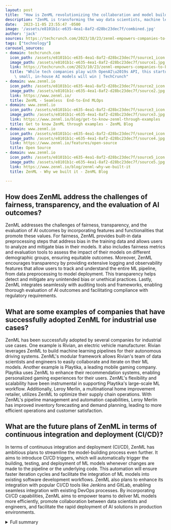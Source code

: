 ```yaml
---
layout: post
title:  "How is ZenML revolutionizing the collaboration and model building process for data scientists, machine learning engineers, and platform engineers?"
description: "ZenML is transforming the way data scientists, machine learning engineers, and platform engineers collaborate and build models. With its modular system for building machine learning pipelines, ZenML empowers companies to create their own models and reduce reliance on external API providers."
date:   2023-11-05 23:55:47 -0500
image: '/assets/e8101b1c-e635-4ea1-8af2-d28bc23dec7f/combined.jpg'
author: 'jack'
sources: https://techcrunch.com/2023/10/23/zenml-empowers-companies-to-build-their-own-ai-stack-based-on-open-source-tools/ https://www.zenml.io/ https://www.zenml.io/blog/get-to-know-zenml-through-examples https://www.zenml.io/features/open-source https://www.zenml.io/blog/zenml-why-we-built-it
tags: ["technology"]
carousel_sources:
- domain: techcrunch.com
  icon_path: /assets/e8101b1c-e635-4ea1-8af2-d28bc23dec7f/source1_icon.jpg
  image_path: /assets/e8101b1c-e635-4ea1-8af2-d28bc23dec7f/source1.jpg
  link: https://techcrunch.com/2023/10/23/zenml-empowers-companies-to-build-their-own-ai-stack-based-on-open-source-tools/
  title: "While tech companies play with OpenAI\u2019s API, this startup believes\
    \ small, in-house AI models will win | TechCrunch"
- domain: www.zenml.io
  icon_path: /assets/e8101b1c-e635-4ea1-8af2-d28bc23dec7f/source2_icon.jpg
  image_path: /assets/e8101b1c-e635-4ea1-8af2-d28bc23dec7f/source2.jpg
  link: https://www.zenml.io/
  title: ZenML - Seamless  End-to-End MLOps
- domain: www.zenml.io
  icon_path: /assets/e8101b1c-e635-4ea1-8af2-d28bc23dec7f/source3_icon.jpg
  image_path: /assets/e8101b1c-e635-4ea1-8af2-d28bc23dec7f/source3.jpg
  link: https://www.zenml.io/blog/get-to-know-zenml-through-examples
  title: Get to know ZenML through examples - ZenML Blog
- domain: www.zenml.io
  icon_path: /assets/e8101b1c-e635-4ea1-8af2-d28bc23dec7f/source4_icon.jpg
  image_path: /assets/e8101b1c-e635-4ea1-8af2-d28bc23dec7f/source4.jpg
  link: https://www.zenml.io/features/open-source
  title: Open Source
- domain: www.zenml.io
  icon_path: /assets/e8101b1c-e635-4ea1-8af2-d28bc23dec7f/source5_icon.jpg
  image_path: /assets/e8101b1c-e635-4ea1-8af2-d28bc23dec7f/source5.jpg
  link: https://www.zenml.io/blog/zenml-why-we-built-it
  title: ZenML - Why we built it - ZenML Blog

---
```


## How does ZenML address the challenges of fairness, transparency, and the evaluation of AI outcomes?
ZenML addresses the challenges of fairness, transparency, and the evaluation of AI outcomes by incorporating features and functionalities that promote these values. For fairness, ZenML provides built-in data preprocessing steps that address bias in the training data and allows users to analyze and mitigate bias in their models. It also includes fairness metrics and evaluation tools to assess the impact of their models on different demographic groups, ensuring equitable outcomes. Moreover, ZenML encourages transparency by providing extensive logging and observability features that allow users to track and understand the entire ML pipeline, from data preprocessing to model deployment. This transparency helps detect and mitigate any unintended bias or unethical practices. Lastly, ZenML integrates seamlessly with auditing tools and frameworks, enabling thorough evaluation of AI outcomes and facilitating compliance with regulatory requirements.

## What are some examples of companies that have successfully adopted ZenML for industrial use cases?
ZenML has been successfully adopted by several companies for industrial use cases. One example is Rivian, an electric vehicle manufacturer. Rivian leverages ZenML to build machine learning pipelines for their autonomous driving systems. ZenML's modular framework allows Rivian's team of data scientists and engineers to easily collaborate and iterate on their ML models. Another example is Playtika, a leading mobile gaming company. Playtika uses ZenML to enhance their recommendation systems, enabling personalized gaming experiences for their users. ZenML's flexibility and scalability have been instrumental in supporting Playtika's large-scale ML workflow. Additionally, Leroy Merlin, a multinational home improvement retailer, utilizes ZenML to optimize their supply chain operations. With ZenML's pipeline management and automation capabilities, Leroy Merlin has improved inventory forecasting and demand planning, leading to more efficient operations and customer satisfaction.

## What are the future plans of ZenML in terms of continuous integration and deployment (CI/CD)?
In terms of continuous integration and deployment (CI/CD), ZenML has ambitious plans to streamline the model-building process even further. It aims to introduce CI/CD triggers, which will automatically trigger the building, testing, and deployment of ML models whenever changes are made to the pipeline or the underlying code. This automation will ensure faster iteration cycles and facilitate the integration of ML models into existing software development workflows. ZenML also plans to enhance its integration with popular CI/CD tools like Jenkins and GitLab, enabling seamless integration with existing DevOps processes. By incorporating CI/CD capabilities, ZenML aims to empower teams to deliver ML models more efficiently, promote collaboration between data scientists and engineers, and facilitate the rapid deployment of AI solutions in production environments.



<details>
  <summary>Full summary</summary>
<p>ZenML is an open-source framework that is revolutionizing the way data scientists, machine learning engineers, and platform engineers collaborate and build models. With its modular system for building machine learning pipelines, ZenML aims to empower companies to create their private models and reduce their dependence on API providers.</p>
<p>The founders of ZenML, with their experience in developing ML pipelines for other companies, recognized the need for a framework that brings together various open-source ML tools and integrates with managed cloud services. This led to the development of ZenML, which not only connects these tools but also provides connectors, observability, and auditability to ML workflows.</p>
<p>One of the key achievements of ZenML is its successful adoption by companies such as Rivian, Playtika, and Leroy Merlin for industrial use cases. This highlights the reliability and effectiveness of ZenML in real-world applications.</p>
<p>In addition to addressing practical use cases, ZenML also aims to tackle the challenges and considerations in the field of AI. With the increasing public concern about the misuse of personal data and the potential for biased decisions by algorithms, regulation has become crucial to protect consumers. ZenML recognizes these challenges and emphasizes fairness, transparency, and the evaluation of AI outcomes on people's lives.</p>
<p>Furthermore, ZenML is designed to be easily extended with custom components and pipelines, making it a versatile tool for users. Its built-in integrations with popular ML tools ensure seamless connectivity and enhance the capabilities of ZenML.</p>
<p>Louis Coppey, a partner at VC firm Point Nine, recognizes the potential of ZenML and its impact on the AI landscape. With its recent extension of seed funding, securing $6.4 million, ZenML is well-positioned to continue its mission of empowering companies and reducing reliance on external API providers.</p>
<p>With its focus on MLOps, ZenML enables the creation of pipelines for data scientists, machine-learning engineers, and platform engineers. This makes it a valuable asset for companies aiming to construct their private AI models. Whether deployed on hyperscalers like AWS and Google or on-prem solutions, ZenML offers flexibility and scalability.</p>
<p>In terms of open-source collaboration, ZenML has accumulated over 3,000 stars on GitHub, indicating its popularity among developers and the wider AI community. It has also introduced a cloud version with managed servers, providing additional options for users.</p>
<p>Looking ahead, ZenML plans to offer continuous integration and deployment (CI/CD) triggers, further streamlining the model-building process. With ZenML at the forefront, companies have the opportunity to harness tailored AI solutions and develop specialized models for their industry-specific needs.</p>
<p>As the world of AI continues to evolve, ZenML plays a pivotal role in empowering collaboration, enabling model building, and driving innovation. By providing the tools and infrastructure necessary for the development of private AI models, ZenML is shaping the future of AI and empowering companies to take control of their AI journey.</p>
</details>
